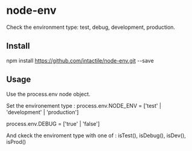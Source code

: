 # node-env
Check the environment type: test, debug, development, production. 

## Install 
npm install https://github.com/intactile/node-env.git --save

## Usage 
Use the process.env node object.

Set the environement type :
process.env.NODE_ENV = ['test' | 'development' | 'production']

process.env.DEBUG = ['true' | 'false']

And ckeck the enviroment type with one of :
isTest(), isDebug(), isDev(), isProd()
